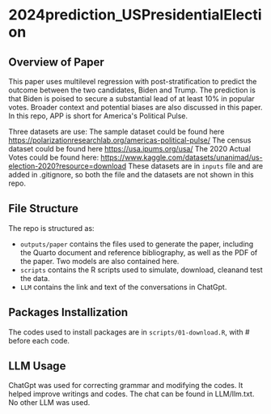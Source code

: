 # 2024prediction_USPresidentialElection
## Overview of Paper
This paper uses multilevel regression with post-stratification to predict the outcome between the two candidates, Biden and Trump. The prediction is that Biden is poised to secure a substantial lead of at least 10% in popular votes. Broader context and potential biases are also discussed in this paper. In this repo, APP is short for America's Political Pulse. 

Three datasets are use:
The sample dataset could be found here https://polarizationresearchlab.org/americas-political-pulse/
The census dataset could be found here https://usa.ipums.org/usa/
The 2020 Actual Votes could be found here: https://www.kaggle.com/datasets/unanimad/us-election-2020?resource=download
These datasets are in `inputs` file and are added in .gitignore, so both the file and the datasets are not shown in this repo.

## File Structure
The repo is structured as:
-   `outputs/paper` contains the files used to generate the paper, including the Quarto document and reference bibliography, as well as the PDF of the paper. Two models are also contained here.
-   `scripts` contains the R scripts used to simulate, download, cleanand test the data.
-   `LLM` contains the link and text of the conversations in ChatGpt.

## Packages Installization
The codes used to install packages are in `scripts/01-download.R`, with # before each code.

## LLM Usage
ChatGpt was used for correcting grammar and modifying the codes. It helped improve writings and codes. The chat can be found in LLM/llm.txt. No other LLM was used.
